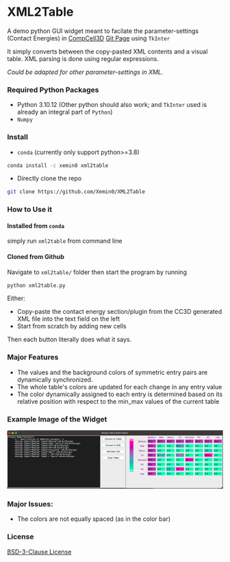 # XML2Table
A demo python GUI widget meant to facilate the parameter-settings (Contact Energies) in [CompCell3D](https://compucell3d.org/) [Git Page](https://github.com/CompuCell3D/CompuCell3D) using `TkInter`

It simply converts between the copy-pasted XML contents and a visual table. XML parsing is done using regular expressions. 

*Could be adapted for other parameter-settings in XML.*

### Required Python Packages
- Python 3.10.12 (Other python should also work; and `TkInter` used is already an integral part of `Python`)
- `Numpy`


### Install
- `conda` (currently only support python>=3.8)
```bash
conda install -c xemin0 xml2table
```
- Directly clone the repo
```bash
git clone https://github.com/Xemin0/XML2Table
```


### How to Use it
#### Installed from `conda`
simply run `xml2table` from command line

#### Cloned from Github 
Navigate to `xml2table/` folder then start the program by running 
```bash
python xml2table.py
```

Either:
- Copy-paste the contact energy section/plugin from the CC3D generated XML file into the text field on the left
- Start from scratch by adding new cells

Then each button literally does what it says.

### Major Features
- The values and the background colors of symmetric entry pairs are dynamically synchronized.
- The whole table's colors are updated for each change in any entry value
- The color dynamically assigned to each entry is determined based on its relative position with respect to the min_max values of the current table

### Example Image of the Widget
<img src="./images/example_v02_2.png">


### Major Issues:                                                                                            
- The colors are not equally spaced (as in the color bar)


### License
[BSD-3-Clause License](./LICENSE)

